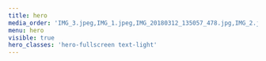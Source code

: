 ```yaml
---
title: hero
media_order: 'IMG_3.jpeg,IMG_1.jpeg,IMG_20180312_135057_478.jpg,IMG_2.jpeg'
menu: hero
visible: true
hero_classes: 'hero-fullscreen text-light'
---
```


